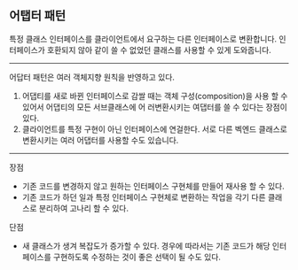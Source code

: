 ## 어탭터 패턴

특정 클래스 인터페이스를 클라이언트에서 요구하는 다른 인터페이스로 변환합니다.
인터페이스가 호환되지 않아 같이 쓸 수 없었던 클래스를 사용할 수 있게 도와줍니다.



---

어답터 패턴은 여러 객체지향 원칙을 반영하고 있다.
1. 어댑티를 새로 바뀐 인터페이스로 감쌀 때는 객체 구성(composition)을 사용 할 수있어서 어댑티의
모든 서브클래스에 어 러변환시키는 여댑터를 쓸 수 있다는 장점이 있다.
2. 클라이언트를 특정 구현이 아닌 인터페이스에 연걸한다. 서로 다른 벡엔드 클래스로 변환시키는
여러 어댑터를 사용할 수도 있습니다.

---

장점
- 기존 코드를 변경하지 않고 원하는 인터페이스 구현체를 만들어 재사용 할 수 있다.
- 기존 코드가 하던 일과 특정 인터페이스 구현체로 변환하는 작업을 각기 다른 클래스로 분리하여
고나리 할 수 있다.

단점
- 새 클래스가 생겨 복잡도가 증가할 수 있다. 경우에 따라서는 기존 코드가
해당 인터페이스를 구현하도록 수정하는 것이 좋은 선택이 될 수도 있다.
